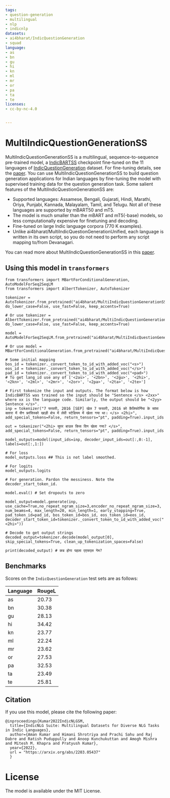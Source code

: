 ```yaml
---
tags:
- question-generation
- multilingual
- nlp
- indicnlp
datasets:
- ai4bharat/IndicQuestionGeneration
- squad
language:
- as
- bn
- gu
- hi
- kn
- ml
- mr
- or
- pa
- ta
- te
licenses:
- cc-by-nc-4.0


---
```


# MultiIndicQuestionGenerationSS

MultiIndicQuestionGenerationSS is a multilingual, sequence-to-sequence pre-trained model, a [IndicBARTSS](https://huggingface.co/ai4bharat/IndicBARTSS) checkpoint fine-tuned on the 11 languages of [IndicQuestionGeneration](https://huggingface.co/datasets/ai4bharat/IndicQuestionGeneration) dataset. For fine-tuning details,
see the [paper](https://arxiv.org/abs/2203.05437). You can use MultiIndicQuestionGenerationSS to build question generation applications for Indian languages by fine-tuning the model with supervised training data for the question generation task. Some salient features of the MultiIndicQuestionGenerationSS are:

<ul>
<li >Supported languages: Assamese, Bengali, Gujarati, Hindi, Marathi, Oriya, Punjabi, Kannada, Malayalam, Tamil, and Telugu. Not all of these languages are supported by mBART50 and mT5. </li>
<li >The model is much smaller than the mBART and mT5(-base) models, so less computationally expensive for finetuning and decoding. </li>
<li> Fine-tuned on large Indic language corpora (770 K examples). </li>
<li> Unlike ai4bharat/MultiIndicQuestionGenerationUnified, each language is written in its own script, so you do not need to perform any script mapping to/from Devanagari. </li>
</ul>

You can read more about MultiIndicQuestionGenerationSS in this <a href="https://arxiv.org/abs/2203.05437">paper</a>.


## Using this model in `transformers`

```
from transformers import MBartForConditionalGeneration, AutoModelForSeq2SeqLM
from transformers import AlbertTokenizer, AutoTokenizer

tokenizer = AutoTokenizer.from_pretrained("ai4bharat/MultiIndicQuestionGenerationSS", do_lower_case=False, use_fast=False, keep_accents=True)

# Or use tokenizer = AlbertTokenizer.from_pretrained("ai4bharat/MultiIndicQuestionGenerationSS", do_lower_case=False, use_fast=False, keep_accents=True)

model = AutoModelForSeq2SeqLM.from_pretrained("ai4bharat/MultiIndicQuestionGenerationSS")

# Or use model = MBartForConditionalGeneration.from_pretrained("ai4bharat/MultiIndicQuestionGenerationSS")

# Some initial mapping
bos_id = tokenizer._convert_token_to_id_with_added_voc("<s>")
eos_id = tokenizer._convert_token_to_id_with_added_voc("</s>")
pad_id = tokenizer._convert_token_to_id_with_added_voc("<pad>")
# To get lang_id use any of ['<2as>', '<2bn>', '<2gu>', '<2hi>', '<2kn>', '<2ml>', '<2mr>', '<2or>', '<2pa>', '<2ta>', '<2te>']

# First tokenize the input and outputs. The format below is how IndicBARTSS was trained so the input should be "Sentence </s> <2xx>" where xx is the language code. Similarly, the output should be "<2yy> Sentence </s>". 
inp = tokenizer("7 फरवरी, 2016 [SEP] खेल 7 फरवरी, 2016 को कैलिफोर्निया के सांता क्लारा में सैन फ्रांसिस्को खाड़ी क्षेत्र में लेवी स्टेडियम में खेला गया था। </s> <2hi>", add_special_tokens=False, return_tensors="pt", padding=True).input_ids 

out = tokenizer("<2hi> सुपर बाउल किस दिन खेला गया? </s>", add_special_tokens=False, return_tensors="pt", padding=True).input_ids 

model_outputs=model(input_ids=inp, decoder_input_ids=out[:,0:-1], labels=out[:,1:])

# For loss
model_outputs.loss ## This is not label smoothed.

# For logits
model_outputs.logits

# For generation. Pardon the messiness. Note the decoder_start_token_id.

model.eval() # Set dropouts to zero

model_output=model.generate(inp, use_cache=True,no_repeat_ngram_size=3,encoder_no_repeat_ngram_size=3, num_beams=4, max_length=20, min_length=1, early_stopping=True, pad_token_id=pad_id, bos_token_id=bos_id, eos_token_id=eos_id, decoder_start_token_id=tokenizer._convert_token_to_id_with_added_voc("<2hi>"))

# Decode to get output strings
decoded_output=tokenizer.decode(model_output[0], skip_special_tokens=True, clean_up_tokenization_spaces=False)

print(decoded_output) # कब होगा पहला एएफएल गेम?

```

## Benchmarks

Scores on the `IndicQuestionGeneration` test sets are as follows:

Language | RougeL
---------|----------------------------
as | 20.73
bn | 30.38
gu | 28.13
hi | 34.42
kn | 23.77
ml | 22.24
mr | 23.62
or | 27.53
pa | 32.53
ta | 23.49
te | 25.81


## Citation

If you use this model, please cite the following paper:
```
@inproceedings{Kumar2022IndicNLGSM,
  title={IndicNLG Suite: Multilingual Datasets for Diverse NLG Tasks in Indic Languages},
  author={Aman Kumar and Himani Shrotriya and Prachi Sahu and Raj Dabre and Ratish Puduppully and Anoop Kunchukuttan and Amogh Mishra and Mitesh M. Khapra and Pratyush Kumar},
  year={2022},
  url = "https://arxiv.org/abs/2203.05437"
  }
```
# License
The model is available under the MIT License.